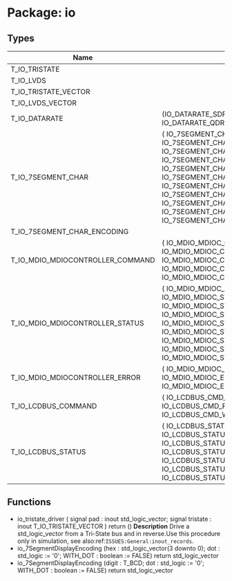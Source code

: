 # Package: io
## Types
| Name                             | Type                                                                                                                                                                                                                                                                                                                                                                                                                              | Description                                                                                                                                                              |
| -------------------------------- | --------------------------------------------------------------------------------------------------------------------------------------------------------------------------------------------------------------------------------------------------------------------------------------------------------------------------------------------------------------------------------------------------------------------------------- | ------------------------------------------------------------------------------------------------------------------------------------------------------------------------ |
| T_IO_TRISTATE                    |                                                                                                                                                                                                                                                                                                                                                                                                                                   |                                                                                                                                                                          |
| T_IO_LVDS                        |                                                                                                                                                                                                                                                                                                                                                                                                                                   |                                                                                                                                                                          |
| T_IO_TRISTATE_VECTOR             |                                                                                                                                                                                                                                                                                                                                                                                                                                   | Do not use this type for ``inout`` ports of synthesizable IP cores to drivevalues in both directions, see also:ref:`ISSUES:General:inout_records`.                       |
| T_IO_LVDS_VECTOR                 |                                                                                                                                                                                                                                                                                                                                                                                                                                   |                                                                                                                                                                          |
| T_IO_DATARATE                    | (IO_DATARATE_SDR, IO_DATARATE_DDR, IO_DATARATE_QDR)                                                                                                                                                                                                                                                                                                                                                                               |                                                                                                                                                                          |
| T_IO_7SEGMENT_CHAR               | ( 		IO_7SEGMENT_CHAR_0, IO_7SEGMENT_CHAR_1, IO_7SEGMENT_CHAR_2, IO_7SEGMENT_CHAR_3, 		IO_7SEGMENT_CHAR_4, IO_7SEGMENT_CHAR_5, IO_7SEGMENT_CHAR_6, IO_7SEGMENT_CHAR_7, 		IO_7SEGMENT_CHAR_8, IO_7SEGMENT_CHAR_9, IO_7SEGMENT_CHAR_A, IO_7SEGMENT_CHAR_B, 		IO_7SEGMENT_CHAR_C, IO_7SEGMENT_CHAR_D, IO_7SEGMENT_CHAR_E, IO_7SEGMENT_CHAR_F, 		IO_7SEGMENT_CHAR_H, IO_7SEGMENT_CHAR_O, IO_7SEGMENT_CHAR_U, IO_7SEGMENT_CHAR_MINUS 	) |                                                                                                                                                                          |
| T_IO_7SEGMENT_CHAR_ENCODING      |                                                                                                                                                                                                                                                                                                                                                                                                                                   |                                                                                                                                                                          |
| T_IO_MDIO_MDIOCONTROLLER_COMMAND | ( 		IO_MDIO_MDIOC_CMD_NONE, 		IO_MDIO_MDIOC_CMD_CHECK_ADDRESS, 		IO_MDIO_MDIOC_CMD_READ, 		IO_MDIO_MDIOC_CMD_WRITE, 		IO_MDIO_MDIOC_CMD_ABORT 	)                                                                                                                                                                                                                                                                                  | MDIOController========================================================================================================================================================== |
| T_IO_MDIO_MDIOCONTROLLER_STATUS  | ( 		IO_MDIO_MDIOC_STATUS_IDLE, 		IO_MDIO_MDIOC_STATUS_CHECKING, 		IO_MDIO_MDIOC_STATUS_CHECK_OK, 		IO_MDIO_MDIOC_STATUS_CHECK_FAILED, 		IO_MDIO_MDIOC_STATUS_READING, 		IO_MDIO_MDIOC_STATUS_READ_COMPLETE, 		IO_MDIO_MDIOC_STATUS_WRITING, 		IO_MDIO_MDIOC_STATUS_WRITE_COMPLETE, 		IO_MDIO_MDIOC_STATUS_ERROR 	)                                                                                                                |                                                                                                                                                                          |
| T_IO_MDIO_MDIOCONTROLLER_ERROR   | ( 		IO_MDIO_MDIOC_ERROR_NONE, 		IO_MDIO_MDIOC_ERROR_ADDRESS_NOT_FOUND, 		IO_MDIO_MDIOC_ERROR_FSM 	)                                                                                                                                                                                                                                                                                                                               |                                                                                                                                                                          |
| T_IO_LCDBUS_COMMAND              | ( 		IO_LCDBUS_CMD_NONE, 		IO_LCDBUS_CMD_READ, 		IO_LCDBUS_CMD_WRITE 	)                                                                                                                                                                                                                                                                                                                                                            |                                                                                                                                                                          |
| T_IO_LCDBUS_STATUS               | ( 		IO_LCDBUS_STATUS_RESETTING, 		IO_LCDBUS_STATUS_IDLE, 		IO_LCDBUS_STATUS_READING, 		IO_LCDBUS_STATUS_READ_COMPLETE, 		IO_LCDBUS_STATUS_WRITING, 		IO_LCDBUS_STATUS_WRITE_COMPLETE, 		IO_LCDBUS_STATUS_ERROR 	)                                                                                                                                                                                                                 |                                                                                                                                                                          |
## Functions
- io_tristate_driver <font id="function_arguments">(		signal pad      : inout std_logic_vector;
		signal tristate : inout T_IO_TRISTATE_VECTOR
	)</font> <font id="function_return">return ()</font>
**Description**
Drive a std_logic_vector from a Tri-State bus and in reverse.Use this procedure only in simulation, see also:ref:`ISSUES:General:inout_records`.
- io_7SegmentDisplayEncoding <font id="function_arguments">(hex	: std_logic_vector(3 downto 0); dot : std_logic := '0'; WITH_DOT : boolean := FALSE)</font> <font id="function_return">return std_logic_vector</font>
- io_7SegmentDisplayEncoding <font id="function_arguments">(digit	: T_BCD; dot : std_logic := '0'; WITH_DOT : boolean := FALSE)</font> <font id="function_return">return std_logic_vector</font>
